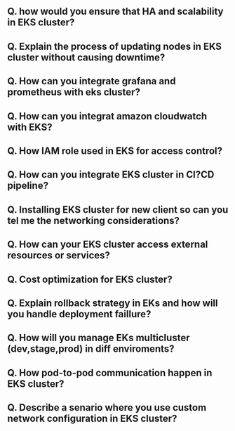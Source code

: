 ## Q. how would you ensure that HA and scalability in EKS cluster?

## Q. Explain the process of updating nodes in EKS cluster without causing downtime?

## Q. How can you integrate grafana and prometheus with eks cluster?

## Q.  How can you integrat amazon cloudwatch with EKS?

## Q. How IAM role used in EKS for access control?

## Q. How can you integrate EKS cluster in CI?CD pipeline?

## Q. Installing EKS cluster for new client so can you tel me the networking considerations?

## Q. How can your EKS cluster access external resources or services?

## Q. Cost optimization for EKS cluster?

## Q. Explain rollback strategy in EKs and how will you handle deployment faillure?

## Q. How will you manage EKs multicluster (dev,stage,prod) in diff enviroments?

## Q. How pod-to-pod communication happen in EKS cluster?

## Q. Describe a senario where you use custom network configuration in EKS cluster?
